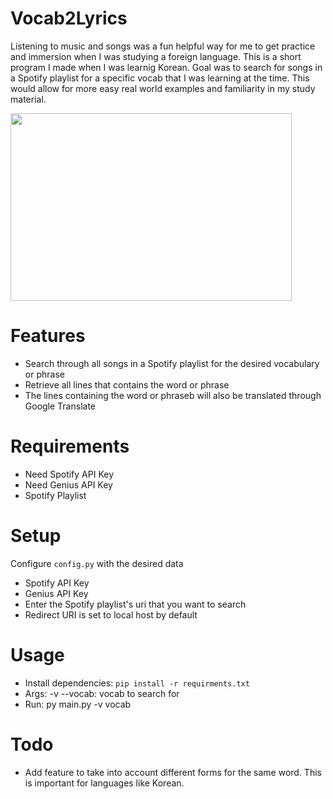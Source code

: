 # Vocab2Lyrics
Listening to music and songs was a fun helpful way for me to get practice and immersion when I was studying a foreign language. This is a short program I made when I was learnig Korean. Goal was to search for songs in a Spotify playlist for a specific vocab that I was learning at the time. This would allow for more easy real world examples and familiarity in my study material. 

<img src="https://imgur.com/a/OVqqtq1" width="450" height="300" />

# Features
- Search through all songs in a Spotify playlist for the desired vocabulary or phrase
- Retrieve all lines that contains the word or phrase 
- The lines containing the word or phraseb will also be translated through Google Translate

# Requirements 
- Need Spotify API Key 
- Need Genius API Key 
- Spotify Playlist

# Setup
Configure `config.py` with the desired data

- Spotify API Key 
- Genius API Key
- Enter the Spotify playlist's uri that you want to search
- Redirect URI is set to local host by default

# Usage 
- Install dependencies: `pip install -r requirments.txt`
- Args:
    -v --vocab: vocab to search for
- Run: py main.py -v vocab

# Todo
- Add feature to take into account different forms for the same word. This is important for languages like Korean.